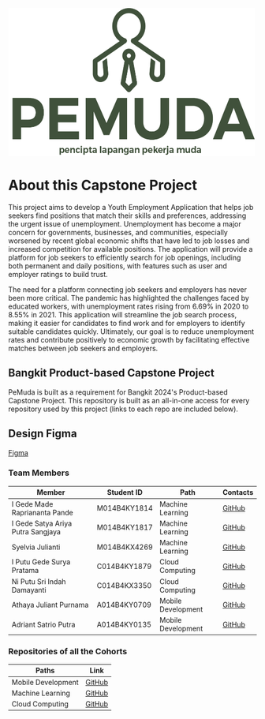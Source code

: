 <img src="./assets/PeMuda.png" alt="Deskripsi Gambar" width="500" height="300" >

# About this Capstone Project

This project aims to develop a Youth Employment Application that helps job seekers find positions that match their skills and preferences, addressing the urgent issue of unemployment. Unemployment has become a major concern for governments, businesses, and communities, especially worsened by recent global economic shifts that have led to job losses and increased competition for available positions. The application will provide a platform for job seekers to efficiently search for job openings, including both permanent and daily positions, with features such as user and employer ratings to build trust.


The need for a platform connecting job seekers and employers has never been more critical. The pandemic has highlighted the challenges faced by educated workers, with unemployment rates rising from 6.69% in 2020 to 8.55% in 2021. This application will streamline the job search process, making it easier for candidates to find work and for employers to identify suitable candidates quickly. Ultimately, our goal is to reduce unemployment rates and contribute positively to economic growth by facilitating effective matches between job seekers and employers.

## Bangkit Product-based Capstone Project

PeMuda is built as a requirement for Bangkit 2024's Product-based Capstone Project. This repository is built as an all-in-one access for every repository used by this project (links to each repo are included below).

## Design Figma

[Figma](https://www.figma.com/design/JFaEJtDeiicLw2qXf4NIJG/CAPSTONE-PROJECT!?node-id=0-1&m=dev&t=95pN8c241eR2rgve-1)

### Team Members


| Member                        | Student ID      | Path                | Contacts                    |
|-------------------------------|-----------------|---------------------|-----------------------------|
| I Gede Made Rapriananta Pande | M014B4KY1814    | Machine Learning     | [GitHub](https://github.com/MadRapz) |
| I Gede Satya Ariya Putra Sangjaya | M014B4KY1817 | Machine Learning     | [GitHub](https://github.com/Satyaaps) |
| Syelvia Julianti             | M014B4KX4269    | Machine Learning     | [GitHub](https://github.com/syelvia) |
| I Putu Gede Surya Pratama    | C014B4KY1879    | Cloud Computing      | [GitHub](https://github.com/2205551032-Surya) |
| Ni Putu Sri Indah Damayanti   | C014B4KX3350    | Cloud Computing      | [GitHub](https://github.com/IndahDamayanti) |
| Athaya Juliant Purnama       | A014B4KY0709    | Mobile Development   | [GitHub](https://github.com/athayapurnama02) |
| Adriant Satrio Putra         | A014B4KY0135    | Mobile Development   | [GitHub](https://github.com/adriant2) |


### Repositories of all the Cohorts

| Paths                | Link                        |
|----------------------|-----------------------------|
| Mobile Development    | [GitHub](https://github.com/athayapurnama02/PeMuda-MD-repo) |
| Machine Learning      | [GitHub](https://github.com/) |
| Cloud Computing       | [GitHub](https://github.com/2205551032-Surya/CloudComputing) |
